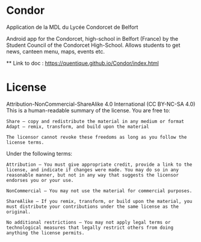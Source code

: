 # Condor
Application de la MDL du Lycée Condorcet de Belfort

Android app for the Condorcet, high-school in Belfort (France) by the Student Council of the Condorcet High-School.
Allows students to get news, canteen menu, maps, events etc.

** Link to doc : https://quentique.github.io/Condor/index.html

# License 

Attribution-NonCommercial-ShareAlike 4.0 International (CC BY-NC-SA 4.0)
This is a human-readable summary of the license.
You are free to:

    Share — copy and redistribute the material in any medium or format
    Adapt — remix, transform, and build upon the material

    The licensor cannot revoke these freedoms as long as you follow the license terms.

Under the following terms:

    Attribution — You must give appropriate credit, provide a link to the license, and indicate if changes were made. You may do so in any reasonable manner, but not in any way that suggests the licensor endorses you or your use.

    NonCommercial — You may not use the material for commercial purposes.

    ShareAlike — If you remix, transform, or build upon the material, you must distribute your contributions under the same license as the original.

    No additional restrictions — You may not apply legal terms or technological measures that legally restrict others from doing anything the license permits.

